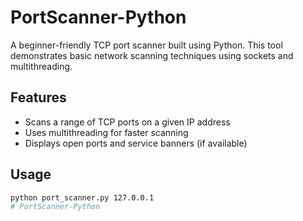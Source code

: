 # PortScanner-Python

A beginner-friendly TCP port scanner built using Python. This tool demonstrates basic network scanning techniques using sockets and multithreading.

## Features
- Scans a range of TCP ports on a given IP address
- Uses multithreading for faster scanning
- Displays open ports and service banners (if available)

## Usage
```bash
python port_scanner.py 127.0.0.1
# PortScanner-Python
